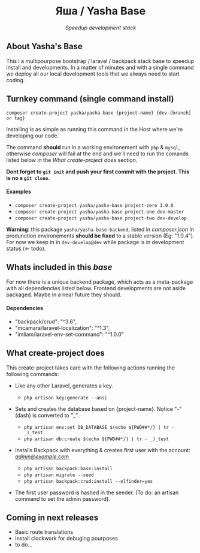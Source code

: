 <h1 align="center">
Яша / Yasha Base
</h1>

<p align="center">
    <i>Speedup development stack</i>
</p>

## About Yasha's Base

This i a multipourpose bootstrap / laravel / backpack stack base to speedup install and developments.
In a matter of minutes and with a single command we deploy all our local development tools that we always need to start coding. 

## Turnkey command (single command install)

`composer create-project yasha/yasha-base {project-name} {dev-[branch] or tag}`

Installing is as simple as running this command in the Host where we're developing our code.

The command __should__ run in a working environement with `php` & `mysql`, otherwise *composer* will fail at the end and we'll need to run the comands listed below in the *What create-project does* section.

__Dont forget to `git init` and push your first commit with the project. This is no a `git clone`.__

#### Examples

- `composer create-project yasha/yasha-base project-zero 1.0.0`
- `composer create-project yasha/yasha-base project-one dev-master`
- `composer create-project yasha/yasha-base project-two dev-develop`

__Warning__: this package `yasha/yasha-base-backend`, listed in *composer.json* in produnction environements __should be fixed__ to a stable version (Eg: "1.0.4"). For now we keep in in `dev-develop@dev` while package is in development status (<- todo).

## Whats included in this *base*

For now there is a unique backend package, which acts as a meta-package with all dependencies listed below. Frontend developments are not aside packaged. Maybe in a near future they should.

#### Dependencies

- "backpack/crud": "^3.6",
- "mcamara/laravel-localization": "^1.3",
- "imliam/laravel-env-set-command": "^1.0.0"

## What create-project does

This create-project takes care with the following actions running the following commands:

- Like any other Laravel, generates a key.
    - `php artisan key:generate --ansi`


- Sets and creates the database based on {project-name}. Notice "-" (dash) is converted to "_".
    - `php artisan env:set DB_DATABASE $(echo ${PWD##*/} | tr - _)_test`
    - `php artisan db:create $(echo ${PWD##*/} | tr - _)_test`


- Installs Backpack with everything & creates first user with the account: *admin@example.com*
    - `php artisan backpack:base:install`
    - `php artisan migrate --seed`
    - `php artisan backpack:crud:install --elfinder=yes`

- The first user password is hashed in the seeder. (To do: an artisan command to set the admin password).

## Coming in next releases

- Basic route translations
- Install clockwork for debuging pourposes
- to do...